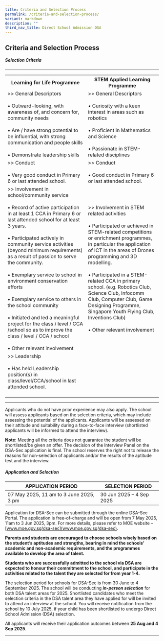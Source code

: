```yaml
---
title: Criteria and Selection Process
permalink: /criteria-and-selection-process/
variant: markdown
description: ""
third_nav_title: Direct School Admission DSA
---
```

## Criteria and Selection Process

##### Selection Criteria

<hr>
<table>
  <tbody><tr>
    <th>Learning for Life Programme</th>
    <th>STEM Applied Learning Programme</th>
  </tr>
  <tr>
		<td>&gt;&gt; General Descriptors<br><br>• Outward-looking, with awareness of, and concern for, community needs<br><br>• Are / have strong potential to be influential, with strong communication and people skills<br><br>• Demonstrate leadership skills</td>
    <td>&gt;&gt; General Descriptors<br><br>• Curiosity with a keen interest in areas such as robotics<br><br>• Proficient in Mathematics and Science<br><br>• Passionate in STEM-related disciplines</td>
  </tr>
  <tr>
    <td>&gt;&gt; Conduct<br><br>• Very good conduct in Primary 6 or last attended school.</td>
    <td>&gt;&gt; Conduct<br><br>• Good conduct in Primary 6 or last attended school.</td>
  </tr>
  <tr>
    <td>&gt;&gt; Involvement in school/community service<br><br>• Record of active participation in at least 1 CCA in Primary 6 or last attended school for at least 3 years.<br><br>•	Participated actively in community service activities (beyond minimum requirements) as a result of passion to serve the community.<br><br>•	Exemplary service to school in environment conservation efforts<br><br>• Exemplary service to others in the school community<br><br>• Initiated and led a meaningful project for the class / level / CCA /school so as to improve the class / level / CCA / school<br><br>•	Other relevant involvement<br></td>
    <td>&gt;&gt; Involvement in STEM related activities<br><br>• Participated or achieved in STEM-related competitions or enrichment programmes, in particular the application of ICT in the areas of Drones programming and 3D modelling.<br><br>•	Participated in a STEM-related CCA in primary school. (e.g. Robotics Club, Science Club, Infocomm Club, Computer Club, Game Designing Programme, Singapore Youth Flying Club, Inventions Club)<br><br>•	Other relevant involvement<br>
  </td></tr><tr>
		<td>&gt;&gt; Leadership<br><br>• Has held Leadership position(s) in class/level/CCA/school in last attended school.<br><br></td>
    <td></td>
  </tr>

  
</tbody></table>
 <hr>

Applicants who do not have prior experience may also apply. The school will assess applicants based on the selection criteria, which may include assessing the potential of the applicants. Applicants will be assessed on their attitude and suitability during a face-to-face interview (shortlisted applicants will be informed to attend the interview).

<b>Note:</b> Meeting all the criteria does not guarantee the student will be shortlisted/be given an offer. The decision of the Interview Panel on the DSA-Sec application is final. The school reserves the right not to release the reasons for non-selection of applicants and/or the results of the aptitude test and the interview.

##### Application and Selection

| APPLICATION PERIOD | SELECTION PERIOD |
| -------- | -------- |
|07 May 2025, 11 am to 3 June 2025, 3 pm|30 Jun 2025 – 4 Sep 2025|

Application for DSA-Sec can be submitted through the online DSA-Sec Portal. The application is free-of-charge and will be open from 7 May 2025, 11am to 3 Jun 2025, 3pm. For more details, please refer to MOE website – [www.moe.gov.sg/dsa-sec](www.moe.gov.sg/dsa-sec).

**Parents and students are encouraged to choose schools wisely based on the student’s aptitudes and strengths, bearing in mind the schools’ academic and non-academic requirements, and the programmes available to develop the area of talent.**

**Students who are successfully admitted to the school via DSA are expected to honour their commitment to the school, and participate in the activities related to the talent they are selected for from year 1-4.**

The selection period for schools for DSA-Sec is from 30 June to 4 September 2025. The school will be conducting ***in-person selection*** for both DSA talent areas for 2025. Shortlisted candidates who meet the selection criteria in the DSA talent area they have applied for will be invited to attend an interview at the school. You will receive notification from the school by 10 July 2025, if your child has been shortlisted to undergo Direct School Admission (DSA) selection.

All applicants will receive their application outcomes between **25 Aug and 4 Sep 2025**. 

<hr>